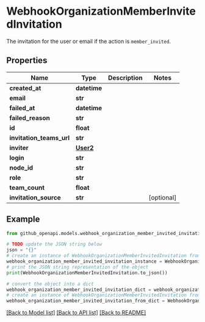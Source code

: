 # WebhookOrganizationMemberInvitedInvitation

The invitation for the user or email if the action is `member_invited`.

## Properties

Name | Type | Description | Notes
------------ | ------------- | ------------- | -------------
**created_at** | **datetime** |  | 
**email** | **str** |  | 
**failed_at** | **datetime** |  | 
**failed_reason** | **str** |  | 
**id** | **float** |  | 
**invitation_teams_url** | **str** |  | 
**inviter** | [**User2**](User2.md) |  | 
**login** | **str** |  | 
**node_id** | **str** |  | 
**role** | **str** |  | 
**team_count** | **float** |  | 
**invitation_source** | **str** |  | [optional] 

## Example

```python
from github_openapi.models.webhook_organization_member_invited_invitation import WebhookOrganizationMemberInvitedInvitation

# TODO update the JSON string below
json = "{}"
# create an instance of WebhookOrganizationMemberInvitedInvitation from a JSON string
webhook_organization_member_invited_invitation_instance = WebhookOrganizationMemberInvitedInvitation.from_json(json)
# print the JSON string representation of the object
print(WebhookOrganizationMemberInvitedInvitation.to_json())

# convert the object into a dict
webhook_organization_member_invited_invitation_dict = webhook_organization_member_invited_invitation_instance.to_dict()
# create an instance of WebhookOrganizationMemberInvitedInvitation from a dict
webhook_organization_member_invited_invitation_from_dict = WebhookOrganizationMemberInvitedInvitation.from_dict(webhook_organization_member_invited_invitation_dict)
```
[[Back to Model list]](../README.md#documentation-for-models) [[Back to API list]](../README.md#documentation-for-api-endpoints) [[Back to README]](../README.md)


